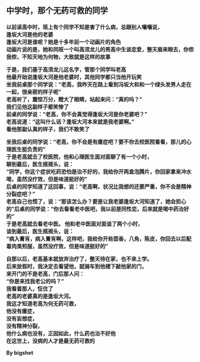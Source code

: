 <h2>中学时，那个无药可救的同学</h2>
<h4>
  
以前读高中时，班上有个同学不知是害了什么病，总跟别人嚷嚷说，  
逢坂大河是他的老婆  
逢坂大河是谁呢？她是十多年前一个动画片的角色  
动画片说的是，她和同班一个叫高须龙儿的男高中生谈恋爱，整天眉来眼去，你侬我侬，不知天地为何物，大致就是这样的故事  

于是，我们基于高须龙儿这名字，管那个同学叫老高  
他最开始说逢坂大河是他老婆时，其他同学都只当他开玩笑  
坐我前桌那个同学说：“老高，我昨天在路上看到冯坂大和和一个绿头发男人走在一起，很亲密的样子呢”  
老高听了，震惊万分，瞪大了眼睛，站起来问：“真的吗？”  
我们见他这副样子都笑惨了  
前桌的同学说：“老高，你不会真觉得逢坂大河是你老婆吧？”  
老高说道：“这叫什么话？逢坂大河本来就是我老婆啊。”  
看他那副认真的样子，我们不敢笑了  

坐我后桌的同学说：“老高，你不会是有癔症吧？要不你去校医院看看，那儿的心理医生挺负责的”  
于是老高就去了校医院，他和心理医生面对面聊了有一个小时，  
聊到最后，医生摇摇头，说：  
“同学，你这个症状吃药恐怕是治不好的，我给你开两盒泡腾片，你回家拿来冲水喝，虽然没疗效，但是味道挺好的”  
后桌的同学知道了这回事，说：“老高啊，状况比我想的还要严重，你不会是精神分裂症吧？”  
老高自己也慌了，说：“那该怎么办？要是让我老婆逢坂大河知道了，她会担心的”后桌的同学说：“你去看看老中医吧，我以前是同性恋，后来就是喝中药治好的”  
于是老高就去看老中医。 他和老中医面对面谈了两个小时，  
谈到最后，医生摇摇头，说：  
“病入膏肓，病入膏肓啊，这样吧，我给你开些茴香，八角，陈皮，你回去以后配着肉类煎服，虽然没疗效，但是味道挺好的”  

自那以后，老高基本就放弃治疗了，整天待在家，也不来上学。  
后来放假时，我决定去看望他，就骑车到他楼下敲他家的门，  
来开门的不是老高，门后那人问：  
“你是来找我老公的吗？”  
我看着那人，怔住了  
老高的老婆真的是逢坂大河。  
我这才知道老高为何无药可救，  
他没有癔症，  
没有妄想症，  
没有精神分裂，  
他什么病也没有，正因如此，什么药也治不好他  
在这世上，没病的人才是最无药可救的  

By bigshet  

</h2>
